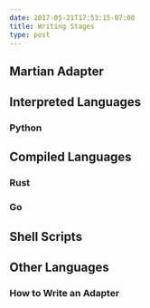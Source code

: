 ```yaml
---
date: 2017-05-21T17:53:15-07:00
title: Writing Stages
type: post
---
```


## Martian Adapter


## Interpreted Languages
### Python

## Compiled Languages
### Rust
### Go

## Shell Scripts

## Other Languages

### How to Write an Adapter
